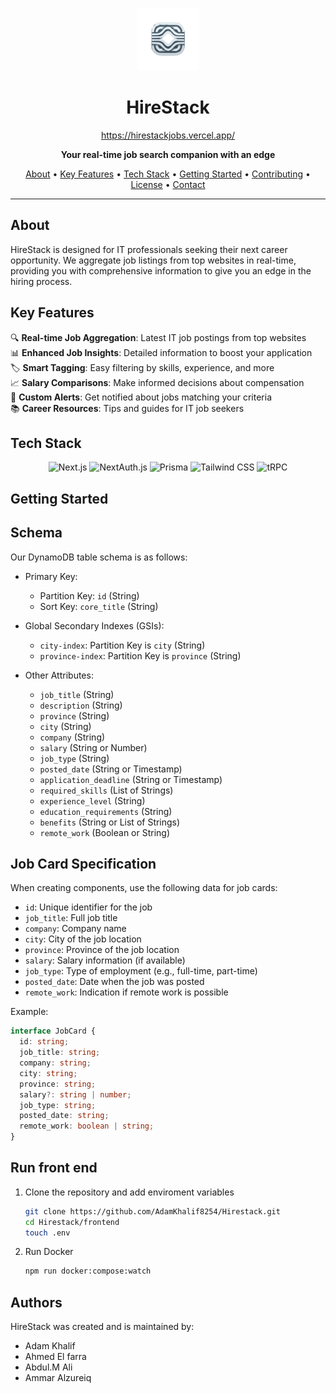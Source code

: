 <p align="center">
  <img src="./frontend/public/Logo.svg" alt="HireStack Logo" width="100">
</p>

<h1 align="center">HireStack</h1>

<p align="center">
  <a href="https://hirestackjobs.vercel.app/">https://hirestackjobs.vercel.app/</a>
</p>

<p align="center">
  <strong>Your real-time job search companion with an edge</strong>
</p>

<p align="center">
  <a href="#about">About</a> •
  <a href="#key-features">Key Features</a> •
  <a href="#tech-stack">Tech Stack</a> •
  <a href="#getting-started">Getting Started</a> •
  <a href="#contributing">Contributing</a> •
  <a href="#license">License</a> •
  <a href="#contact">Contact</a>
</p>

---

## About

HireStack is designed for IT professionals seeking their next career opportunity. We aggregate job listings from top websites in real-time, providing you with comprehensive information to give you an edge in the hiring process.

## Key Features

🔍 **Real-time Job Aggregation**: Latest IT job postings from top websites<br>
📊 **Enhanced Job Insights**: Detailed information to boost your application<br>
🏷️ **Smart Tagging**: Easy filtering by skills, experience, and more<br>
📈 **Salary Comparisons**: Make informed decisions about compensation<br>
🔔 **Custom Alerts**: Get notified about jobs matching your criteria<br>
📚 **Career Resources**: Tips and guides for IT job seekers

## Tech Stack

<p align="center">
  <img src="https://img.shields.io/badge/Next.js-000000?style=for-the-badge&logo=next.js&logoColor=white" alt="Next.js">
  <img src="https://img.shields.io/badge/NextAuth.js-000000?style=for-the-badge&logo=next.js&logoColor=white" alt="NextAuth.js">
  <img src="https://img.shields.io/badge/Prisma-2D3748?style=for-the-badge&logo=prisma&logoColor=white" alt="Prisma">
  <img src="https://img.shields.io/badge/Tailwind_CSS-38B2AC?style=for-the-badge&logo=tailwind-css&logoColor=white" alt="Tailwind CSS">
  <img src="https://img.shields.io/badge/tRPC-2596BE?style=for-the-badge&logo=trpc&logoColor=white" alt="tRPC">
</p>

## Getting Started

## Schema

Our DynamoDB table schema is as follows:

- Primary Key:
  - Partition Key: `id` (String)
  - Sort Key: `core_title` (String)

- Global Secondary Indexes (GSIs):
  - `city-index`: Partition Key is `city` (String)
  - `province-index`: Partition Key is `province` (String)

- Other Attributes:
  - `job_title` (String)
  - `description` (String)
  - `province` (String)
  - `city` (String)
  - `company` (String)
  - `salary` (String or Number)
  - `job_type` (String)
  - `posted_date` (String or Timestamp)
  - `application_deadline` (String or Timestamp)
  - `required_skills` (List of Strings)
  - `experience_level` (String)
  - `education_requirements` (String)
  - `benefits` (String or List of Strings)
  - `remote_work` (Boolean or String)

## Job Card Specification

When creating components, use the following data for job cards:

- `id`: Unique identifier for the job
- `job_title`: Full job title
- `company`: Company name
- `city`: City of the job location
- `province`: Province of the job location
- `salary`: Salary information (if available)
- `job_type`: Type of employment (e.g., full-time, part-time)
- `posted_date`: Date when the job was posted
- `remote_work`: Indication if remote work is possible

Example:

```typescript
interface JobCard {
  id: string;
  job_title: string;
  company: string;
  city: string;
  province: string;
  salary?: string | number;
  job_type: string;
  posted_date: string;
  remote_work: boolean | string;
}
```

## Run front end 

1. Clone the repository and add enviroment variables 

   ```bash
   git clone https://github.com/AdamKhalif8254/Hirestack.git
   cd Hirestack/frontend
   touch .env
   
   ```

2. Run Docker

   ```bash
   npm run docker:compose:watch
   ```
## Authors

HireStack was created and is maintained by:

- Adam Khalif
- Ahmed El farra
- Abdul.M Ali
- Ammar Alzureiq